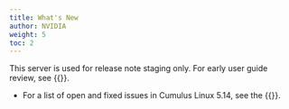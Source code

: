```yaml
---
title: What's New
author: NVIDIA
weight: 5
toc: 2
---
```


This server is used for release note staging only. For early user guide review, see {{<exlink url="https://ania-stage.dao6mistqkn0c.amplifyapp.com/networking-ethernet-software/cumulus-linux-514/Whats-New/" text="ania-stage">}}.

- For a list of open and fixed issues in Cumulus Linux 5.14, see the {{<link title="Cumulus Linux 5.13 Release Notes" text="Cumulus Linux 5.14 Release Notes">}}.
